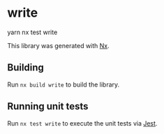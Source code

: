# write


yarn nx test write

This library was generated with [Nx](https://nx.dev).

## Building

Run `nx build write` to build the library.

## Running unit tests

Run `nx test write` to execute the unit tests via [Jest](https://jestjs.io).
